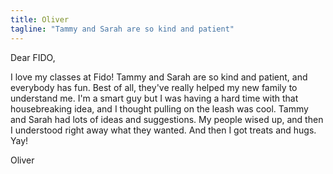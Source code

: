 ```yaml
---
title: Oliver
tagline: "Tammy and Sarah are so kind and patient"
---
```


Dear FIDO,

I love my classes at Fido! Tammy and Sarah are so kind and patient, and
everybody has fun. Best of all, they've really helped my new family to
understand me. I'm a smart guy but I was having a hard time with that
housebreaking idea, and I thought pulling on the leash was cool.
Tammy and Sarah had lots of ideas and suggestions.
My people wised up, and then I understood right away what they wanted.
And then I got treats and hugs. Yay!

Oliver
